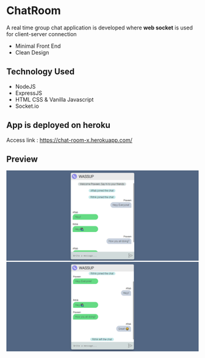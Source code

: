 # ChatRoom
A real time group chat application is developed where **web socket** is used for client-server connection
- Minimal Front End
- Clean Design

## Technology Used
- NodeJS
- ExpressJS
- HTML CSS & Vanilla Javascript
- Socket.io

## App is deployed on heroku
<!-- [Access link](https://chat-room-x.herokuapp.com/) -->
Access link : https://chat-room-x.herokuapp.com/
## Preview
![](https://github.com/praveenchandra01/ChatRoom/blob/master/static/Preview_1.png)
![](https://github.com/praveenchandra01/ChatRoom/blob/master/static/Preview_2.png)
